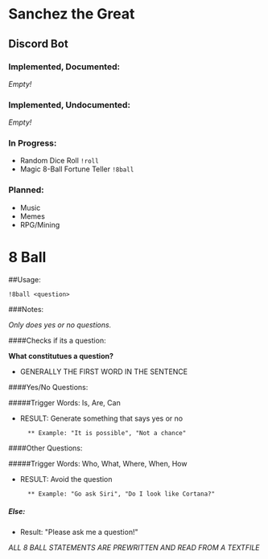 # Sanchez the Great
## Discord Bot

### Implemented, Documented:

*Empty!*

### Implemented, Undocumented:

*Empty!*

### In Progress:
* Random Dice Roll `!roll`
* Magic 8-Ball Fortune Teller `!8ball`

### Planned:

* Music
* Memes
* RPG/Mining

# 8 Ball

##Usage:

`!8ball <question>`

###Notes:

*Only does yes or no questions.*

####Checks if its a question:

**What constitutues a question?**
* GENERALLY THE FIRST WORD IN THE SENTENCE

####Yes/No Questions:

#####Trigger Words: Is, Are, Can

* RESULT: Generate something that says yes or no
	
		** Example: "It is possible", "Not a chance"

####Other Questions:

#####Trigger Words: Who, What, Where, When, How

* RESULT: Avoid the question
	
		** Example: "Go ask Siri", "Do I look like Cortana?"

##### Else:

* Result: "Please ask me a question!"

*ALL 8 BALL STATEMENTS ARE PREWRITTEN AND READ FROM A TEXTFILE*

